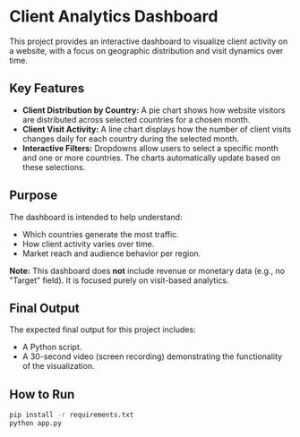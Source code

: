 # Client Analytics Dashboard

This project provides an interactive dashboard to visualize client activity on a website, with a focus on geographic distribution and visit dynamics over time.

##  Key Features

- **Client Distribution by Country:** A pie chart shows how website visitors are distributed across selected countries for a chosen month.
- **Client Visit Activity:** A line chart displays how the number of client visits changes daily for each country during the selected month.
- **Interactive Filters:** Dropdowns allow users to select a specific month and one or more countries. The charts automatically update based on these selections.

##  Purpose

The dashboard is intended to help understand:
- Which countries generate the most traffic.
- How client activity varies over time.
- Market reach and audience behavior per region.

 **Note:** This dashboard does **not** include revenue or monetary data (e.g., no "Target" field). It is focused purely on visit-based analytics.

## Final Output

The expected final output for this project includes:

* A Python script.
* A 30-second video (screen recording) demonstrating the functionality of the visualization.

## How to Run

```bash
pip install -r requirements.txt
python app.py
